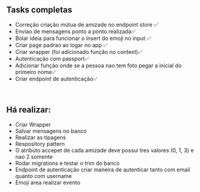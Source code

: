 <h2>Tasks completas</h2>
<ul>
    <li>Correção criação mútua de amizade no endpoint store ✅</li>
    <li>Enviao de mensagens ponto a ponto realizada✅</li>
    <li>Bolar ideia para funcionar o insert do emoji no input ✅</li>
    <li>Criar page padrao ao logar no app ✅</li>
    <li>Criar wrapper (foi adicionado função no context)✅</li>
    <li>Autenticação com passport✅</li>
    <li>Adicionar função onde se a pessoa nao tem foto pegar a inicial do primeiro nome✅</li>
    <li>Criar endpoint de autenticação✅</li>
</ul>
<br />
<h2>Há realizar:</h2>
<ul>
    <li>Criar Wrapper</li>
    <li>Salvar mensagens no banco</li>
    <li>Realizar as tipagens</li>
    <li>Respository pattern</li>
    <li>O atributo accepet de cada amizade deve possui tres valores (0, 1, 3) e nao 2 somente</li>
    <li>Rodar migrations e testar o trim do banco</li>
    <li>Endpoint de autenticação criar maneira de autenticar tanto com email quanto com username</li>
    <li>Emoji area realizar evento</li>
</ul>